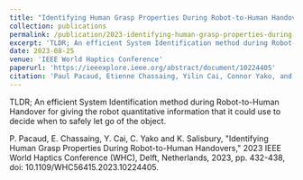 ```yaml
---
title: "Identifying Human Grasp Properties During Robot-to-Human Handover"
collection: publications
permalink: /publication/2023-identifying-human-grasp-properties-during-robot-to-human-handover
excerpt: 'TLDR; An efficient System Identification method during Robot-to-Human Handover for giving the robot quantitative information that it could use to decide when to safely let go of the object.'
date: 2023-08-25
venue: 'IEEE World Haptics Conference'
paperurl: 'https://ieeexplore.ieee.org/abstract/document/10224405'
citation: 'Paul Pacaud, Etienne Chassaing, Yilin Cai, Connor Yako, and Kenneth Salisbury'
---
```

TLDR; An efficient System Identification method during Robot-to-Human Handover for giving the robot quantitative information that it could use to decide when to safely let go of the object.

P. Pacaud, E. Chassaing, Y. Cai, C. Yako and K. Salisbury, "Identifying Human Grasp Properties During Robot-to-Human Handovers," 2023 IEEE World Haptics Conference (WHC), Delft, Netherlands, 2023, pp. 432-438, doi: 10.1109/WHC56415.2023.10224405.